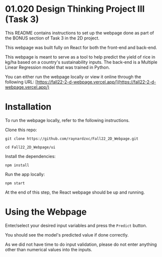 01.020 Design Thinking Project III (Task 3)
===

This README contains instructions to set up the webpage done as part of the BONUS section of Task 3 in the 2D project. 

This webpage was built fully on React for both the front-end and back-end. 

This webpage is meant to serve as a tool to help predict the yield of rice in kg/ha based on a country's sustainability inputs. The back-end is a Multiple Linear Regression model that was trained in Python.

You can either run the webpage locally or view it online through the following URL: 
[https://fall22-2-d-webpage.vercel.app/](https://fall22-2-d-webpage.vercel.app/)


# Installation

To run the webpage locally, refer to the following instructions.

Clone this repo:

`git clone https://github.com/raynardzxc/Fall22_2D_Webpage.git`

`cd Fall22_2D_Webpage/ui`

Install the dependencies:

`npm install`

Run the app locally:

`npm start`

At the end of this step, the React webpage should be up and running.


# Using the Webpage

Enter/select your desired input variables and press the `Predict` button. 

You should see the model's predicted value if done correctly.

As we did not have time to do input validation, please do not enter anything other than numerical values into the inputs.


